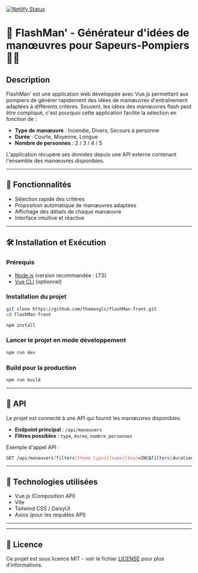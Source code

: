 [![Netlify Status](https://api.netlify.com/api/v1/badges/09d12600-b7a7-433b-be97-c9503b4417a4/deploy-status)](https://app.netlify.com/sites/statuesque-cucurucho-99b8cc/deploys)

# 🚒 FlashMan' - Générateur d'idées de manœuvres pour Sapeurs-Pompiers 🧑‍🚒

## Description
FlashMan' est une application web développée avec Vue.js permettant aux pompiers de générer rapidement des idées de manœuvres d'entraînement adaptées à différents critères. Souvent, les idées des manœuvres flash peut être compliqué, c'est pourquoi cette application facilite la sélection en fonction de :

- **Type de manœuvre** : Incendie, Divers, Secours à personne
- **Durée** : Courte, Moyenne, Longue
- **Nombre de personnes** : 2 / 3 / 4 / 5

L'application récupère ses données depuis une API externe contenant l'ensemble des manœuvres disponibles.

---

## 🚀 Fonctionnalités
- Sélection rapide des critères
- Proposition automatique de manœuvres adaptées
- Affichage des détails de chaque manœuvre
- Interface intuitive et réactive

---

## 🛠️ Installation et Exécution
### Prérequis
- [Node.js](https://nodejs.org/) (version recommandée : LTS)
- [Vue CLI](https://cli.vuejs.org/) (optionnel)

### Installation du projet
```bash
git clone https://github.com/thomasglc/flashMan-front.git
cd flashMan-front

npm install
```

### Lancer le projet en mode développement
```bash
npm run dev
```

### Build pour la production
```bash
npm run build
```

---

## 🔗 API
Le projet est connecté à une API qui fournit les manœuvres disponibles.

- **Endpoint principal** : `/api/maneuvers`
- **Filtres possibles** : `type`, `duree`, `nombre_personnes`

Exemple d'appel API :
```bash
GET /api/maneuvers?filters[theme_types][name][$eq]=INC&filters[duration][$eq]=5&filters[people][$eq]=1&populate=%2A
```

---

## 📌 Technologies utilisées
- Vue.js (Composition API)
- Vite
- Tailwind CSS / DaisyUI
- Axios (pour les requêtes API)

---

---

## 📜 Licence
Ce projet est sous licence MIT - voir le fichier [LICENSE](LICENSE) pour plus d’informations.